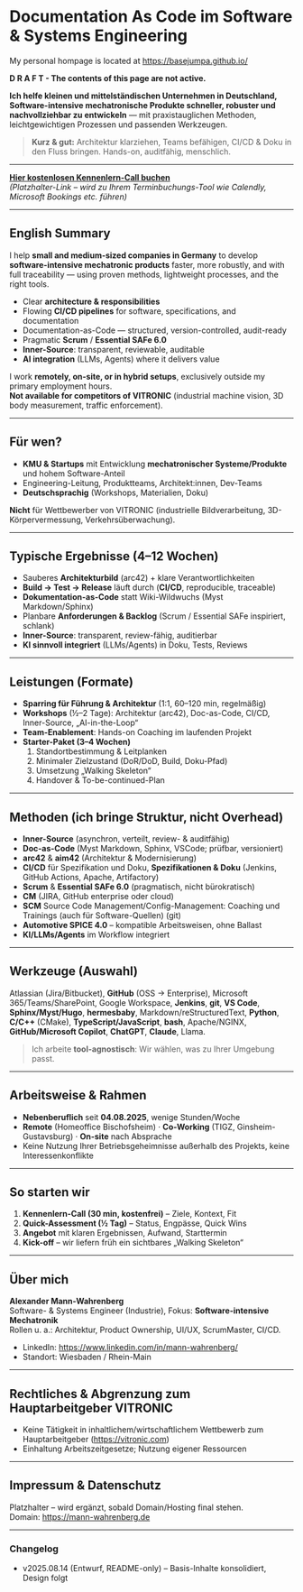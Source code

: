 # Documentation As Code im Software & Systems Engineering

My personal hompage is located at <https://basejumpa.github.io/> 

**D R A F T - The contents of this page are not active.**

**Ich helfe kleinen und mittelständischen Unternehmen in Deutschland, Software-intensive mechatronische Produkte schneller, robuster und nachvollziehbar zu entwickeln** — mit praxistauglichen Methoden, leichtgewichtigen Prozessen und passenden Werkzeugen.

> **Kurz & gut:** Architektur klarziehen, Teams befähigen, CI/CD & Doku in den Fluss bringen. Hands-on, auditfähig, menschlich.

---

**[Hier kostenlosen Kennenlern-Call buchen](#)**  
_(Platzhalter-Link – wird zu Ihrem Terminbuchungs-Tool wie Calendly, Microsoft Bookings etc. führen)_

---

## English Summary

I help **small and medium-sized companies in Germany** to develop **software-intensive mechatronic products** faster, more robustly, and with full traceability — using proven methods, lightweight processes, and the right tools.

- Clear **architecture & responsibilities**
- Flowing **CI/CD pipelines** for software, specifications, and documentation
- Documentation-as-Code — structured, version-controlled, audit-ready
- Pragmatic **Scrum** / **Essential SAFe 6.0**
- **Inner-Source**: transparent, reviewable, auditable
- **AI integration** (LLMs, Agents) where it delivers value

I work **remotely, on-site, or in hybrid setups**, exclusively outside my primary employment hours.  
**Not available for competitors of VITRONIC** (industrial machine vision, 3D body measurement, traffic enforcement).

---

## Für wen?

- **KMU & Startups** mit Entwicklung **mechatronischer Systeme/Produkte** und hohem Software-Anteil  
- Engineering-Leitung, Produktteams, Architekt:innen, Dev-Teams
- **Deutschsprachig** (Workshops, Materialien, Doku)

**Nicht** für Wettbewerber von VITRONIC (industrielle Bildverarbeitung, 3D-Körpervermessung, Verkehrsüberwachung).

---

## Typische Ergebnisse (4–12 Wochen)

- Sauberes **Architekturbild** (arc42) + klare Verantwortlichkeiten  
- **Build → Test → Release** läuft durch (**CI/CD**, reproducible, traceable)  
- **Dokumentation-as-Code** statt Wiki-Wildwuchs (Myst Markdown/Sphinx)  
- Planbare **Anforderungen & Backlog** (Scrum / Essential SAFe inspiriert, schlank)  
- **Inner-Source**: transparent, review-fähig, auditierbar  
- **KI sinnvoll integriert** (LLMs/Agents) in Doku, Tests, Reviews

---

## Leistungen (Formate)

- **Sparring für Führung & Architektur** (1:1, 60–120 min, regelmäßig)
- **Workshops** (½–2 Tage): Architektur (arc42), Doc-as-Code, CI/CD, Inner-Source, „AI-in-the-Loop“
- **Team-Enablement**: Hands-on Coaching im laufenden Projekt
- **Starter-Paket (3–4 Wochen)**  
  1. Standortbestimmung & Leitplanken  
  2. Minimaler Zielzustand (DoR/DoD, Build, Doku-Pfad)  
  3. Umsetzung „Walking Skeleton“  
  4. Handover & To-be-continued-Plan

---

## Methoden (ich bringe Struktur, nicht Overhead)

- **Inner-Source** (asynchron, verteilt, review- & auditfähig)
- **Doc-as-Code** (Myst Markdown, Sphinx, VSCode; prüfbar, versioniert)
- **arc42** & **aim42** (Architektur & Modernisierung)
- **CI/CD** für Spezifikation und Doku, **Spezifikationen & Doku** (Jenkins, GitHub Actions, Apache, Artifactory)
- **Scrum** & **Essential SAFe 6.0** (pragmatisch, nicht bürokratisch)
- **CM**  (JIRA, GitHub enterprise oder cloud)
- **SCM** Source Code Management/Config-Management: Coaching und Trainings (auch für Software-Quellen) (git)
- **Automotive SPICE 4.0** – kompatible Arbeitsweisen, ohne Ballast
- **KI/LLMs/Agents** im Workflow integriert

---

## Werkzeuge (Auswahl)

Atlassian (Jira/Bitbucket), **GitHub** (OSS → Enterprise), Microsoft 365/Teams/SharePoint, Google Workspace, **Jenkins**, **git**, **VS Code**, **Sphinx/Myst/Hugo**, **hermesbaby**, Markdown/reStructuredText, **Python**, **C/C++** (CMake), **TypeScript/JavaScript**, **bash**, Apache/NGINX, **GitHub/Microsoft Copilot**, **ChatGPT**, **Claude**, Llama.

> Ich arbeite **tool-agnostisch**: Wir wählen, was zu Ihrer Umgebung passt.

---

## Arbeitsweise & Rahmen

- **Nebenberuflich** seit **04.08.2025**, wenige Stunden/Woche  
- **Remote** (Homeoffice Bischofsheim) · **Co-Working** (TIGZ, Ginsheim-Gustavsburg) · **On-site** nach Absprache  
- Keine Nutzung Ihrer Betriebsgeheimnisse außerhalb des Projekts, keine Interessenkonflikte

---

## So starten wir

1. **Kennenlern-Call (30 min, kostenfrei)** – Ziele, Kontext, Fit  
2. **Quick-Assessment (½ Tag)** – Status, Engpässe, Quick Wins  
3. **Angebot** mit klaren Ergebnissen, Aufwand, Starttermin  
4. **Kick-off** – wir liefern früh ein sichtbares „Walking Skeleton“

---

## Über mich

**Alexander Mann-Wahrenberg**  
Software- & Systems Engineer (Industrie), Fokus: **Software-intensive Mechatronik**  
Rollen u. a.: Architektur, Product Ownership, UI/UX, ScrumMaster, CI/CD.

- LinkedIn: <https://www.linkedin.com/in/mann-wahrenberg/>  
- Standort: Wiesbaden / Rhein-Main

---

## Rechtliches & Abgrenzung zum Hauptarbeitgeber VITRONIC

- Keine Tätigkeit in inhaltlichem/wirtschaftlichem Wettbewerb zum Hauptarbeitgeber (<https://vitronic.com>)  
- Einhaltung Arbeitszeitgesetze; Nutzung eigener Ressourcen

---

## Impressum & Datenschutz

Platzhalter – wird ergänzt, sobald Domain/Hosting final stehen.  
Domain: <https://mann-wahrenberg.de>

---

### Changelog

- v2025.08.14 (Entwurf, README-only) – Basis-Inhalte konsolidiert, Design folgt

